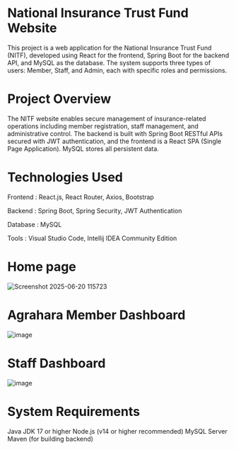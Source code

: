 # National Insurance Trust Fund Website
This project is a web application for the National Insurance Trust Fund (NITF), developed using React for the frontend, Spring Boot for the backend API, and MySQL as the database. The system supports three types of users: Member, Staff, and Admin, each with specific roles and permissions.

# Project Overview
The NITF website enables secure management of insurance-related operations including member registration, staff management, and administrative control. The backend is built with Spring Boot RESTful APIs secured with JWT authentication, and the frontend is a React SPA (Single Page Application). MySQL stores all persistent data.

# Technologies Used
Frontend : React.js, React Router, Axios, Bootstrap

Backend : Spring Boot, Spring Security, JWT Authentication

Database : MySQL

Tools : Visual Studio Code, Intellij IDEA Community Edition

# Home page
![Screenshot 2025-06-20 115723](https://github.com/user-attachments/assets/4899e67a-66e5-4548-b013-f154ef4cc85b)

# Agrahara Member Dashboard
![image](https://github.com/user-attachments/assets/99c6767d-51ef-4ad4-b451-189ca1b008f5)

# Staff Dashboard 
![image](https://github.com/user-attachments/assets/7e45c25a-c4d2-4a5d-8113-a93a8ff5f15c)

# System Requirements
Java JDK 17 or higher
Node.js (v14 or higher recommended)
MySQL Server
Maven (for building backend)
